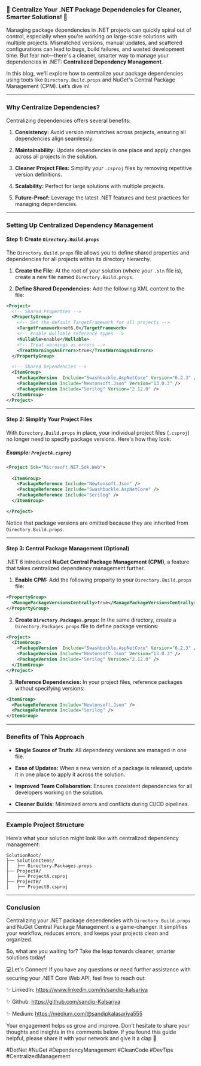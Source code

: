 ### 🚀 Centralize Your .NET Package Dependencies for Cleaner, Smarter Solutions! 🚀

Managing package dependencies in .NET projects can quickly spiral out of control, especially when you're working on large-scale solutions with multiple projects. Mismatched versions, manual updates, and scattered configurations can lead to bugs, build failures, and wasted development time. But fear not—there's a cleaner, smarter way to manage your dependencies in .NET: **Centralized Dependency Management**.

In this blog, we'll explore how to centralize your package dependencies using tools like `Directory.Build.props` and NuGet's Central Package Management (CPM). Let’s dive in!

---

### **Why Centralize Dependencies?**
Centralizing dependencies offers several benefits:

1. **Consistency:**
   Avoid version mismatches across projects, ensuring all dependencies align seamlessly.

2. **Maintainability:**
   Update dependencies in one place and apply changes across all projects in the solution.

3. **Cleaner Project Files:**
   Simplify your `.csproj` files by removing repetitive version definitions.

4. **Scalability:**
   Perfect for large solutions with multiple projects.

5. **Future-Proof:**
   Leverage the latest .NET features and best practices for managing dependencies.

---

### **Setting Up Centralized Dependency Management**

#### **Step 1: Create `Directory.Build.props`**
The `Directory.Build.props` file allows you to define shared properties and dependencies for all projects within its directory hierarchy.

1. **Create the File:**
   At the root of your solution (where your `.sln` file is), create a new file named `Directory.Build.props`.

2. **Define Shared Dependencies:**
   Add the following XML content to the file:

```xml
<Project>
  <!-- Shared Properties -->
  <PropertyGroup>
    <!-- Set the default TargetFramework for all projects -->
    <TargetFramework>net6.0</TargetFramework>
    <!-- Enable Nullable reference types -->
    <Nullable>enable</Nullable>
    <!-- Treat warnings as errors -->
    <TreatWarningsAsErrors>true</TreatWarningsAsErrors>
  </PropertyGroup>

  <!-- Shared Dependencies -->
  <ItemGroup>
    <PackageVersion  Include="Swashbuckle.AspNetCore" Version="6.2.3" />
    <PackageVersion Include="Newtonsoft.Json" Version="13.0.3" />
    <PackageVersion Include="Serilog" Version="2.12.0" />
  </ItemGroup>
</Project>
```

---

#### **Step 2: Simplify Your Project Files**
With `Directory.Build.props` in place, your individual project files (`.csproj`) no longer need to specify package versions. Here's how they look:

##### Example: `ProjectA.csproj`
```xml
<Project Sdk="Microsoft.NET.Sdk.Web">
  
  <ItemGroup>
    <PackageReference Include="Newtonsoft.Json" />
    <PackageReference Include="Swashbuckle.AspNetCore" />
    <PackageReference Include="Serilog" />
  </ItemGroup>

</Project>
```

Notice that package versions are omitted because they are inherited from `Directory.Build.props`.

---

#### **Step 3: Central Package Management (Optional)**
.NET 6 introduced **NuGet Central Package Management (CPM)**, a feature that takes centralized dependency management further.

1. **Enable CPM:**
   Add the following property to your `Directory.Build.props` file:

```xml
<PropertyGroup>
  <ManagePackageVersionsCentrally>true</ManagePackageVersionsCentrally>
</PropertyGroup>
```

2. **Create `Directory.Packages.props`:**
   In the same directory, create a `Directory.Packages.props` file to define package versions:

```xml
<Project>
  <ItemGroup>
    <PackageVersion  Include="Swashbuckle.AspNetCore" Version="6.2.3" />
    <PackageVersion Include="Newtonsoft.Json" Version="13.0.3" />
    <PackageVersion Include="Serilog" Version="2.12.0" />
  </ItemGroup>
</Project>
```

3. **Reference Dependencies:**
   In your project files, reference packages without specifying versions:

```xml
<ItemGroup>
  <PackageReference Include="Newtonsoft.Json" />
  <PackageReference Include="Serilog" />
</ItemGroup>
```

---

### **Benefits of This Approach**

- **Single Source of Truth:**
  All dependency versions are managed in one file.

- **Ease of Updates:**
  When a new version of a package is released, update it in one place to apply it across the solution.

- **Improved Team Collaboration:**
  Ensures consistent dependencies for all developers working on the solution.

- **Cleaner Builds:**
  Minimized errors and conflicts during CI/CD pipelines.

---

### **Example Project Structure**
Here’s what your solution might look like with centralized dependency management:

```
SolutionRoot/
├── SolutionItems/
│   ├── Directory.Packages.props
├── ProjectA/
│   ├── ProjectA.csproj
├── ProjectB/
│   ├── ProjectB.csproj
```

---


### **Conclusion**
Centralizing your .NET package dependencies with `Directory.Build.props` and NuGet Central Package Management is a game-changer. It simplifies your workflow, reduces errors, and keeps your projects clean and organized.

So, what are you waiting for? Take the leap towards cleaner, smarter solutions today!

💻Let's Connect!
If you have any questions or need further assistance with securing your .NET Core Web API, feel free to reach out:

✨ LinkedIn:  https://www.linkedin.com/in/sandip-kalsariya

✨ Github: https://github.com/sandip-Kalsariya

✨ Medium: https://medium.com/@sandipkalasariya555

Your engagement helps us grow and improve. Don't hesitate to share your thoughts and insights in the comments below. If you found this guide helpful, please share it with your network and give it a clap 👏

#DotNet #NuGet #DependencyManagement #CleanCode #DevTips #CentralizedManagement


